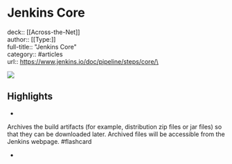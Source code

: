 # Jenkins Core

deck:: [[Across-the-Net]]\
author:: [[Type:]]\
full-title:: "Jenkins Core"\
category:: #articles\
url:: https://www.jenkins.io/doc/pipeline/steps/core/\

![](https://readwise-assets.s3.amazonaws.com/static/images/article3.5c705a01b476.png)

## Highlights
- 

Archives the build artifacts (for example, distribution zip files or jar files) so that they can be downloaded later. Archived files will be accessible from the Jenkins webpage. #flashcard 


    
-
